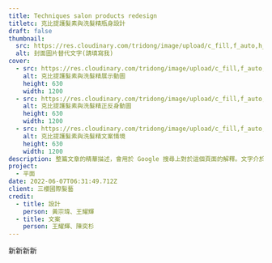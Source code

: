 ```yaml
---
title: Techniques salon products redesign
titletc: 克比提護髮素與洗髮精瓶身設計
draft: false
thumbnail:
  src: https://res.cloudinary.com/tridong/image/upload/c_fill,f_auto,h_630,q_auto,w_1200/v1654476172/project/techniques-salon-products-redesign/02-%E5%85%8B%E6%AF%94%E6%8F%90%E8%AD%B7%E9%AB%AE%E7%B4%A0%E8%88%87%E6%B4%97%E9%AB%AE%E7%B2%BE%E7%93%B6%E8%BA%AB%E4%B8%BB%E5%9C%96%E5%8B%95%E7%95%AB.webp
  alt: 封面圖片替代文字(請填寫我)
cover:
  - src: https://res.cloudinary.com/tridong/image/upload/c_fill,f_auto,h_630,q_auto,w_1200/v1654476174/project/techniques-salon-products-redesign/03-%E5%85%8B%E6%AF%94%E6%8F%90%E8%AD%B7%E9%AB%AE%E7%B4%A0%E8%88%87%E6%B4%97%E9%AB%AE%E7%B2%BE%E7%93%B6%E8%BA%AB3%E7%A8%AE%E6%93%BA%E6%94%BE%E6%96%B9%E5%BC%8F%E5%8B%95%E7%95%AB.webp
    alt: 克比提護髮素與洗髮精展示動圖
    height: 630
    width: 1200
  - src: https://res.cloudinary.com/tridong/image/upload/c_fill,f_auto,h_630,q_auto,w_1200/v1654476172/project/techniques-salon-products-redesign/02-%E5%85%8B%E6%AF%94%E6%8F%90%E8%AD%B7%E9%AB%AE%E7%B4%A0%E8%88%87%E6%B4%97%E9%AB%AE%E7%B2%BE%E7%93%B6%E8%BA%AB%E4%B8%BB%E5%9C%96%E5%8B%95%E7%95%AB.webp
    alt: 克比提護髮素與洗髮精正反身動圖
    height: 630
    width: 1200
  - src: https://res.cloudinary.com/tridong/image/upload/c_fill,f_auto,h_630,q_auto,w_1200/v1654476174/project/techniques-salon-products-redesign/04-%E5%85%8B%E6%AF%94%E6%8F%90%E8%AD%B7%E9%AB%AE%E7%B4%A0%E8%88%87%E6%B4%97%E9%AB%AE%E7%B2%BE%E6%A9%AB%E5%B9%85.jpg
    alt: 克比提護髮素與洗髮精文案情境
    height: 630
    width: 1200
description: 整篇文章的精華描述，會用於 Google 搜尋上對於這個頁面的解釋。文字介於 65~80 個中文字。
project:
  - 平面
date: 2022-06-07T06:31:49.712Z
client: 三櫻國際髮藝
credit:
  - title: 設計
    person: 黃宗瑋、王耀輝
  - title: 文案
    person: 王耀輝、陳奕杉
---
```

新新新新
